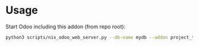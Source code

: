 # Usage

Start Odoo including this addon (from repo root):

```bash
python3 scripts/nix_odoo_web_server.py --db-name mydb --addon project_template
```
